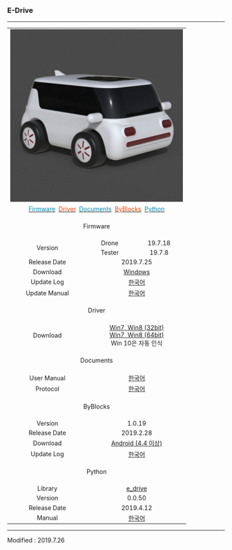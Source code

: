 ### E-Drive

---

<div align="center">
    <table>
        <tr>
            <td colspan="3">
                <div align="center">
                    <img src="/assets/images/products/e_drive.jpg" alt="e_drive">
                </div>
            </td>
        </tr>
        <tr>
            <td colspan="3">
                <div align="center">
                    <a href="#Firmware"><span style="color:#0489B1">Firmware</span></a>&nbsp;
                    <a href="#Driver"><span style="color:#FF4000">Driver</span></a>&nbsp;
                    <a href="#Documents"><span style="color:#0489B1">Documents</span></a>&nbsp;
                    <a href="#ByBlocks"><span style="color:#FF4000">ByBlocks</span></a>&nbsp;
                    <a href="#Python"><span style="color:#0489B1">Python</span></a>
                </div>
            </td>
        </tr>
        <!-- Firmware -->
        <tr>
            <td colspan="3"><div align="center"><a name="Firmware"></a>&nbsp;<br>Firmware<br>&nbsp;</div></td>
        </tr>
        <tr>
            <td rowspan="2"><div align="center">Version</div></td>
            <td><div align="center">Drone</div></td>
            <td><div align="center">19.7.18</div></td>
        </tr>
        <tr>
            <td><div align="center">Tester</div></td>
            <td><div align="center">19.7.8</div></td>
        </tr>
        <tr>
            <td><div align="center">Release Date</div></td>
            <td colspan="2"><div align="center">2019.7.25</div></td>
        </tr>
        <tr>
            <td><div align="center">Download</div></td>
            <td colspan="2"><div align="center"><a href="https://drive.google.com/open?id=17YawG7WzvIwktDAbe4zfEGrCq0BpCJ2S" target="_blank">Windows</a></div></td>
        </tr>
        <tr>
            <td><div align="center">Update Log</div></td>
            <td colspan="2"><div align="center"><a href="/documents/kr/products/e_drive/log/updates/firmware/">한국어</a></div></td>
        </tr>
        <tr>
            <td><div align="center">Update Manual</div></td>
            <td colspan="2">
                <div align="center">
                    <a href="/documents/kr/products/e_drive/manual/update/drone4autoupdaterlight/">한국어</a>
                </div>
            </td>
        </tr>
        <!-- Driver -->
        <tr>
            <td colspan="3"><div align="center"><a name="Driver"></a>&nbsp;<br>Driver<br>&nbsp;</div></td>
        </tr>
        <tr>
            <td>
                <div align="center">Download</div>
            </td>
            <td colspan="2">
                <div align="center"><a href="https://drive.google.com/open?id=1HisAPi3nipnnyuFklNXiKn46cV_5P0iy" target="_blank">Win7, Win8 (32bit)</a></div>
                <div align="center"><a href="https://drive.google.com/open?id=1Cm7fIt9XAi-dUNnqxVblNriL8oVfqekg" target="_blank">Win7, Win8 (64bit)</a></div>
                <div align="center">Win 10은 자동 인식</div>
            </td>
        </tr>
        <!-- Documents -->
        <tr>
            <td colspan="3"><div align="center"><a name="Documents"></a>&nbsp;<br>Documents<br>&nbsp;</div></td>
        </tr>
        <tr>
            <td><div align="center">User Manual</div></td>
            <td colspan="2"><div align="center"><a href="/documents/kr/products/e_drive/manual/user/">한국어</a></div></td>
        </tr>
        <tr>
            <td><div align="center">Protocol</div></td>
            <td colspan="2"><div align="center"><a href="/documents/kr/products/e_drive/protocol/">한국어</a></div></td>
        </tr>
        <!-- ByBlocks -->
        <tr>
            <td colspan="3"><div align="center"><a name="ByBlocks"></a>&nbsp;<br>ByBlocks<br>&nbsp;</div></td>
        </tr>
        <tr>
            <td><div align="center">Version</div></td>
            <td colspan="2"><div align="center">1.0.19</div></td>
        </tr>
        <tr>
            <td><div align="center">Release Date</div></td>
            <td colspan="2"><div align="center">2019.2.28</div></td>
        </tr>
        <tr>
            <td>
                <div align="center">Download</div>
            </td>
            <td colspan="2">
                <div align="center"><a href="https://s3.ap-northeast-2.amazonaws.com/byrobot/byblocks-edrone_1.0.19.apk" target="_blank">Android (4.4 이상)</a></div>
            </td>
        </tr>
        <tr>
            <td><div align="center">Update Log</div></td>
            <td colspan="2"><div align="center"><a href="/documents/kr/products/e_drive/log/updates/byblocks/">한국어</a></div></td>
        </tr>
        <!-- Python -->
        <tr>
            <td colspan="3"><div align="center"><a name="Python"></a>&nbsp;<br>Python<br>&nbsp;</div></td>
        </tr>
        <tr>
            <td><div align="center">Library</div></td>
            <td colspan="2"><div align="center"><a href="https://pypi.python.org/pypi/e_drive" target="_blank">e_drive</a></div></td>
        </tr>
        <tr>
            <td><div align="center">Version</div></td>
            <td colspan="2"><div align="center">0.0.50</div></td>
        </tr>
        <tr>
            <td><div align="center">Release Date</div></td>
            <td colspan="2"><div align="center">2019.4.12</div></td>
        </tr>
        <tr>
            <td><div align="center">Manual</div></td>
            <td colspan="2"><div align="center"><a href="/documents/kr/products/e_drive/library/python/e_drive/">한국어</a></div></td>
        </tr>
    </table>
</div>

---

Modified : 2019.7.26